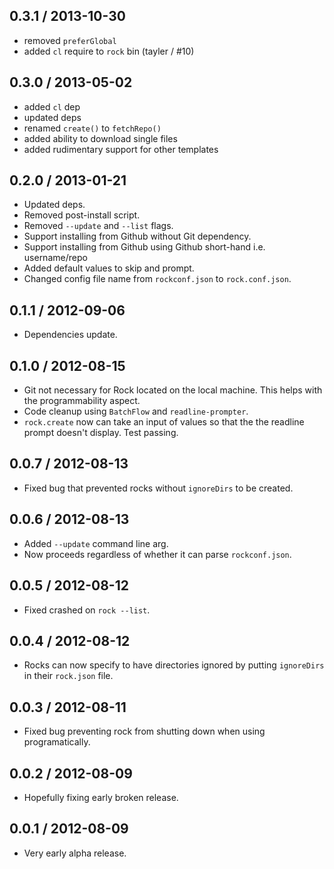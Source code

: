 0.3.1 / 2013-10-30
------------------
* removed `preferGlobal`
* added `cl` require to `rock` bin (tayler / #10)

0.3.0 / 2013-05-02
------------------
* added `cl` dep
* updated deps
* renamed `create()` to `fetchRepo()`
* added ability to download single files
* added rudimentary support for other templates

0.2.0 / 2013-01-21
------------------
* Updated deps.
* Removed post-install script.
* Removed `--update` and `--list` flags.
* Support installing from Github without Git dependency.
* Support installing from Github using Github short-hand i.e. username/repo
* Added default values to skip and prompt.
* Changed config file name from `rockconf.json` to `rock.conf.json`.

0.1.1 / 2012-09-06
------------------
* Dependencies update.

0.1.0 / 2012-08-15
------------------
* Git not necessary for Rock located on the local machine. This helps with the programmability aspect.
* Code cleanup using `BatchFlow` and `readline-prompter`.
* `rock.create` now can take an input of values so that the the readline prompt doesn't display. Test passing.

0.0.7 / 2012-08-13
------------------
* Fixed bug that prevented rocks without `ignoreDirs` to be created.

0.0.6 / 2012-08-13
------------------
* Added `--update` command line arg.
* Now proceeds regardless of whether it can parse `rockconf.json`.

0.0.5 / 2012-08-12
------------------
* Fixed crashed on `rock --list`.

0.0.4 / 2012-08-12
------------------
* Rocks can now specify to have directories ignored by putting `ignoreDirs` in their `rock.json` file.

0.0.3 / 2012-08-11
------------------
* Fixed bug preventing rock from shutting down when using programatically.

0.0.2 / 2012-08-09
------------------
* Hopefully fixing early broken release.

0.0.1 / 2012-08-09
------------------
* Very early alpha release.